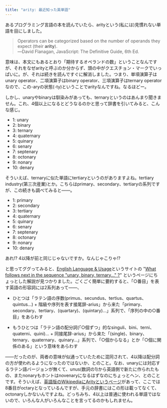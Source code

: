 ```yaml
---
title: "arity: 最近知った英単語"
---
```


あるプログラミング言語の本を読んでいたら、arityという(私には)見慣れない単語を目にしました。

> Operators can be categorized based on the number of operands they expect (their **arity**).  
> ―David Flanagan, JavaScript: The Definitive Guide, 6th Ed.

意味は、本文にもあるとおり「期待するオペランドの数」ということなんですが、それをなぜarityと呼ぶのか分からず、頭の中がクエスチョン・マークでいっぱいに。が、それは続きを読んですぐに解消しました。つまり、単項演算子はunary operator、二項演算子はbinary operator、三項演算子はternary operatorなので、この-aryの状態(-ty)ということでarityなんですね。なるほどー。

しかし、unaryやbinaryは馴染みがあっても、ternaryというのはあんまり聞きません。これ、4個以上になるとどうなるのかと思って辞書を引いてみると、こんな感じ。

- 1: unary
- 2: binary
- 3: ternary
- 4: quaternary
- 5: quinary
- 6: senary
- 7: septenary
- 8: octonary
- 9: nonary
- 10: denary

そういえば、ternaryに似た単語にtertiaryというのがありますよね。tertiary industry(第三次産業)とか。こちらはprimary、secondary、tertiaryの系列ですが、この続きも調べてみると――。

- 1: primary
- 2: secondary
- 3: tertiary
- 4: quaternary
- 5: quinary
- 6: senary
- 7: septenary
- 8: octonary
- 9: nonary
- 10: denary

あれ!? 4以降が前と同じじゃないですか。なんじゃこりゃ!?

と思ってググってみると、[English Language & Usage](http://english.stackexchange.com/)というサイトの "[What follows next in the sequence "unary, binary, ternary..." ?](http://english.stackexchange.com/questions/25116/what-follows-next-in-the-sequence-unary-binary-ternary)" というページにちょっとした解説が見つかりました。ごくごく簡単に要約すると、「○番目」を表す英語の形容詞には2系列あって――、

- ひとつは「ラテン語の序数(primus、secundus、tertius、quartus、quintus…) + 階級や序列を表す接尾辞-arius」から来た「primary、secondary、tertiary、(quartary)、(quintary)…」系列で、「序列の中の○番目」をあらわす

- もうひとつは「ラテン語の配分詞(「○個ずつ」的なsinguli、bini、terni、quaterni、quini)… + 同接尾辞-arius」から来た「(single)、binary、ternary、quaternary、quinary…」系列で、「○個からなる」とか「○個に関係のある」という意味をあらわす

――だったのが、両者の意味が似通っていたために混同されて、4以降は配分詞の方が使われるようになったのではないか、とのこと。なお、unaryには対応するラテン語バージョンが無くて、unus(数詞の1)から英語側で新たに作られたもの、またnonaryもホントはnovenaryになるはずなのにちょっとヘン、とのことです。そういえば、[英語版のWikipediaにArityというページ](http://en.wikipedia.org/wiki/Arity)があって、ここでは8番目がoctaryとなっているんですが、手元の辞書にはこの形は載ってなくて、octonaryしかないんですよね。どっちみち、4以上は普通に使われる単語ではないので、いろんな人がいろんなことを言ってるのかもしれません。

